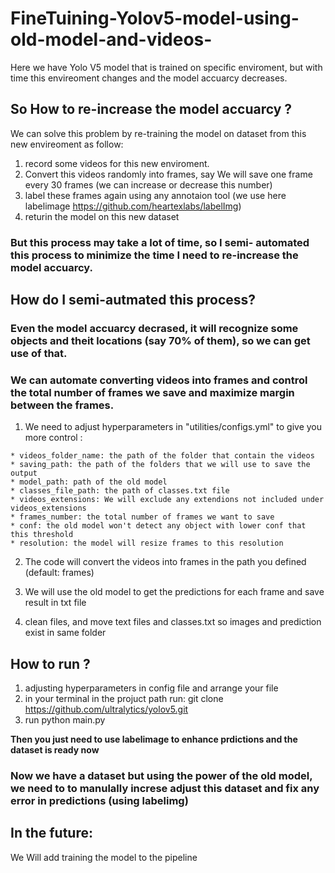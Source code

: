 # FineTuining-Yolov5-model-using-old-model-and-videos-

Here we have Yolo V5 model that is trained on specific enviroment, but with time this envireoment changes and the model accuarcy decreases.


## So How to re-increase the model accuarcy ?

We can solve this problem by re-training the model on dataset from this new envireoment as follow:  
  1. record some videos for this new enviroment.
  2. Convert this videos randomly into frames, say We will save one frame every 30 frames (we can increase or decrease this number)
  3. label these frames again  using any annotaion tool (we use here labelimage https://github.com/heartexlabs/labelImg)
  4. returin the model on this new dataset
  
### But this process may take a lot of time, so I semi- automated this process to minimize the time I need to re-increase the model accuarcy.


## How do I semi-autmated this process?

### Even the model accuarcy decrased, it will recognize some objects and theit locations (say 70% of them), so we can get use of that.
### We can automate converting videos into frames and control the total number of frames we save and maximize margin between the frames.

  1. We need to adjust  hyperparameters in "utilities/configs.yml" to give you more control  :
  
    * videos_folder_name: the path of the folder that contain the videos
    * saving_path: the path of the folders that we will use to save the output
    * model_path: path of the old model
    * classes_file_path: the path of classes.txt file
    * videos_extensions: We will exclude any extendions not included under videos_extensions
    * frames_number: the total number of frames we want to save
    * conf: the old model won't detect any object with lower conf that this threshold
    * resolution: the model will resize frames to this resolution
  
  2. The code will convert the videos into frames in the path you defined (default: frames)
  
  3. We will use the old model to get the predictions for each frame and save result in txt file
  
  4. clean files, and move text files and classes.txt so images and prediction exist in same folder
  
 
## How to run ?

  1. adjusting hyperparameters in config file and arrange your file
  2. in your terminal in the projuct path run: git clone https://github.com/ultralytics/yolov5.git
  3. run python main.py
      
**Then you just need to use labelimage to enhance prdictions and the dataset is ready now**


### Now we have a dataset but using the power of the old model, we need to to manulally increse adjust this dataset and fix any error in predictions (using labelimg)


## In the future:

We Will add training the model to the pipeline

